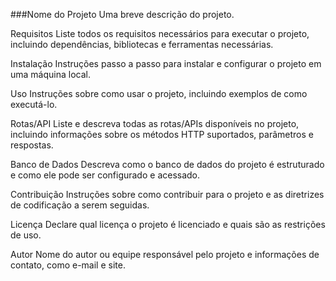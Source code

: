 
###Nome do Projeto
Uma breve descrição do projeto.

Requisitos
Liste todos os requisitos necessários para executar o projeto, incluindo dependências, bibliotecas e ferramentas necessárias.

Instalação
Instruções passo a passo para instalar e configurar o projeto em uma máquina local.

Uso
Instruções sobre como usar o projeto, incluindo exemplos de como executá-lo.

Rotas/API
Liste e descreva todas as rotas/APIs disponíveis no projeto, incluindo informações sobre os métodos HTTP suportados, parâmetros e respostas.

Banco de Dados
Descreva como o banco de dados do projeto é estruturado e como ele pode ser configurado e acessado.

Contribuição
Instruções sobre como contribuir para o projeto e as diretrizes de codificação a serem seguidas.

Licença
Declare qual licença o projeto é licenciado e quais são as restrições de uso.

Autor
Nome do autor ou equipe responsável pelo projeto e informações de contato, como e-mail e site.
